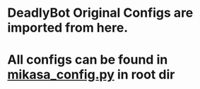 # DeadlyBot Original Configs are imported from here.

# All configs can be found in [mikasa_config.py](https://github.com/TheVaders/InVade/blob/master/mikasa_config.py) in root dir
